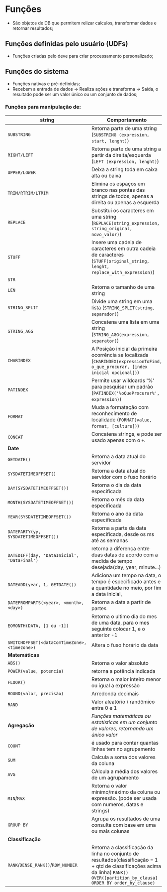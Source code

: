 # Funções

- São objetos de DB que permitem relizar calculos, transformar dados e retornar resultados;  

## Funções definidas pelo usuário (UDFs)

- Funções criadas pelo deve para criar processamento personalizado;

## Funções do sistema

- Funções nativas e pré-definidas;
- Recebem a entrada de dados -> Realiza ações e transforma -> Saída, o resultado pode ser um valor único ou um conjunto de dados;

### Funções para manipulação de:

| string | Comportamento |
| --- | --- |
| `SUBSTRING` | Retorna parte de uma string (`SUBSTRING (expression, start, lenght)`) |
| `RIGHT/LEFT` | Retorna parte de uma string a partir da direita/esquerda (`LEFT (expression, lenght)`) |
| `UPPER/LOWER` | Deixa a string toda em caixa alta ou baixa |
| `TRIM/RTRIM/LTRIM` | Elimina os espaços em branco nas pontas das strings de todos, apenas a direita ou apenas a esquerda |
| `REPLACE` | Substitui os caracteres em uma string (`REPLACE(string_expression, string_original, novo_valor)`) |
| `STUFF` | Insere uma cadeia de caracteres em outra cadeia de caracteres (`STUFF(original_string, lenght, replace_with_expression)`) |
| `STR` |  |
| `LEN` | Retorna o tamanho de uma string |
| `STRING_SPLIT` | Divide uma string em uma lista (`STRING_SPLIT(string, separador)`) |
| `STRING_AGG` | Concatena uma lista em uma string (`STRING_AGG(expression, separator)`) |
| `CHARINDEX` | A Posição inicial da primeira ocorrência se localizada (`CHARINDEX(expressionToFind, o_que_procurar, [index inicial opcional])`) |
| `PATINDEX` | Permite usar wildcards '%' para pesquisar um padrão (`PATINDEX('%oQueProcurar%', expression)`) |
| `FORMAT` | Muda a formatação com reconhecimento de localidade (`FORMAT(value, format, [culture])`) |
| `CONCAT` | Concatena strings, e pode ser usado apenas com o `+`. |
| **Date** |   |
| `GETDATE()` | Retorna a data atual do servidor |
| `SYSDATETIMEOFFSET()` | Retorna a data atual do servidor com o fuso horário |
| `DAY(SYSDATETIMEOFFSET())` | Retorna o dia da data especificada |
| `MONTH(SYSDATETIMEOFFSET())` | Retorna o mês da data especificada |
| `YEAR(SYSDATETIMEOFFSET())` | Retorna o ano da data especificada |
| `DATEPARTY(yy, SYSDATETIMEOFFSET())` | Retorna a parte da data especificada, desde os ms até as semanas |
| `DATEDIFF(day, 'DataInicial', 'DataFinal')` | retorna a diferença entre duas datas de acordo com a medida de tempo desejada(day, year, minute...) |
| `DATEADD(year, 1, GETDATE())` | Adiciona um tempo na data, o tempo é especificado antes e a quantidade no meio, por fim a data inicial, |
| `DATEFROMPARTS(<year>, <month>, <day>)` | Retorna a data a partir de partes |
| `EOMONTH(DATA, [1 ou -1])` | Retorna o ultimo dia do mes de uma data, para o mes seguinte colocar 1, e o anterior -1 |
| `SWITCHOFFSET(<dataComTimeZone>, <timezone>)` | Altera o fuso horário da data |
| **Matemáticas** |   |
| `ABS()` | Retorna o valor absoluto |
| `POWER(value, potencia)` | retorna a potência indicada |
| `FLOOR()` | Retorna o maior inteiro menor ou igual a expressão |
| `ROUND(valor, precisão)` | Arredonda decimais |
| `RAND` | Valor aleatório / randômico entra 0 e 1 |
| **Agregação** | *Funções matemáticas ou estatisticas em um conjunto de valores, retornando um único valor* |
| `COUNT` | é usado para contar quantas linhas tem no agrupamento |
| `SUM` | Calcula a soma dos valores da coluna |
| `AVG` | CAlcula a média dos valores de um agrupamento |
| `MIN`/`MAX` | Retorna o valor mínimo/máximo da coluna ou expressão. (pode ser usada com numeros, datas e strings) |
| `GROUP BY` | Agrupa os resultados de uma consulta com base em uma ou mais colunas |
| **Classificação** |   |
| `RANK`/`DENSE_RANK()`/`ROW_NUMBER` | Retorna a classificação da linha no conjunto de resultados(classificação = 1 + qtd de classificações acima da linha) `RANK() OVER([partition_by_clausa] ORDER BY order_by_clause)` |